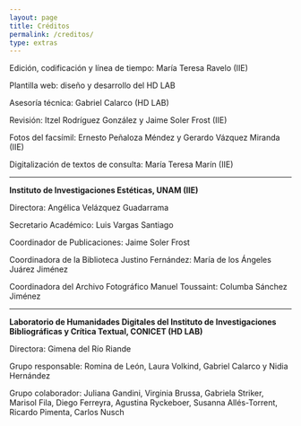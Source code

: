```yaml
---
layout: page
title: Créditos
permalink: /creditos/
type: extras
---
```


Edición, codificación y línea de tiempo: María Teresa Ravelo (IIE)

Plantilla web: diseño y desarrollo del HD LAB

Asesoría técnica: Gabriel Calarco (HD LAB)

Revisión: Itzel Rodríguez González y Jaime Soler Frost (IIE)

Fotos del facsímil: Ernesto Peñaloza Méndez y Gerardo Vázquez Miranda (IIE)

Digitalización de textos de consulta: María Teresa Marín (IIE)

* * *

**Instituto de Investigaciones Estéticas, UNAM (IIE)**

Directora: Angélica Velázquez Guadarrama

Secretario Académico: Luis Vargas Santiago  

Coordinador de Publicaciones: Jaime Soler Frost  

Coordinadora de la Biblioteca Justino Fernández: María de los Ángeles Juárez Jiménez 

Coordinadora del Archivo Fotográfico Manuel Toussaint: Columba Sánchez Jiménez



* * *

**Laboratorio de Humanidades Digitales del Instituto de Investigaciones Bibliográficas y Crítica Textual, CONICET (HD LAB)**  

Directora: Gimena del Río Riande  

Grupo responsable: Romina de León, Laura Volkind,  Gabriel Calarco y Nidia Hernández



Grupo colaborador: Juliana Gandini, Virginia Brussa, Gabriela Striker, Marisol Fila, Diego Ferreyra, Agustina Ryckeboer, Susanna Allés-Torrent, Ricardo Pimenta, Carlos Nusch





